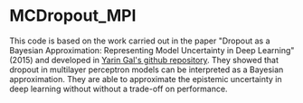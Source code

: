 # MCDropout_MPI
This code is based on the work carried out in the paper "Dropout as a Bayesian Approximation: Representing Model Uncertainty in Deep Learning" (2015) and developed in [Yarin Gal's github repository](https://github.com/yaringal/DropoutUncertaintyExps). They showed that dropout in multilayer perceptron models can be interpreted as a Bayesian approximation. They are able to approximate the epistemic uncertainty in deep learning without without a trade-off on performance.
